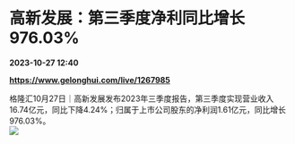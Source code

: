 # 高新发展：第三季度净利同比增长976.03%

**2023-10-27 12:40**

**https://www.gelonghui.com/live/1267985**

格隆汇10月27日｜高新发展发布2023年三季度报告，第三季度实现营业收入16.74亿元，同比下降4.24%；归属于上市公司股东的净利润1.61亿元，同比增长976.03%。  
![](https://img5.gelonghui.com/live/4594c-74ad51fd-19c3-4dc0-8c89-4ec477340378.png)